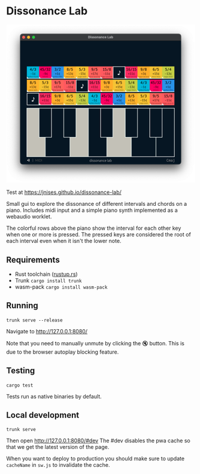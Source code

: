 # Dissonance Lab

![screenshot](docs/screenshot.webp)

Test at https://jnises.github.io/dissonance-lab/

Small gui to explore the dissonance of different intervals and chords on a piano.
Includes midi input and a simple piano synth implemented as a webaudio worklet.

The colorful rows above the piano show the interval for each other key when one or more is pressed.
The pressed keys are considered the root of each interval even when it isn't the lower note.


## Requirements
* Rust toolchain ([rustup.rs](https://rustup.rs/))
* Trunk `cargo install trunk`
* wasm-pack `cargo install wasm-pack`

## Running

```
trunk serve --release
```
Navigate to http://127.0.0.1:8080/

Note that you need to manually unmute by clicking the 🔇 button. This is due to the browser autoplay blocking feature.

## Testing
```
cargo test
```

Tests run as native binaries by default.

## Local development
```
trunk serve
```
Then open http://127.0.0.1:8080/#dev
The #dev disables the pwa cache so that we get the latest version of the page.

When you want to deploy to production you should make sure to update `cacheName` in `sw.js` to invalidate the cache.
